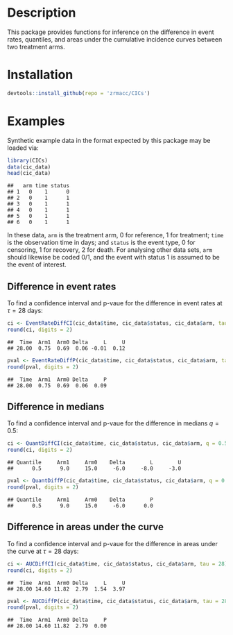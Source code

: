 # Description

This package provides functions for inference on the difference in event rates, quantiles, and areas under the cumulative incidence curves between two treatment arms. 

# Installation


```r
devtools::install_github(repo = 'zrmacc/CICs')
```

# Examples

Synthetic example data in the format expected by this package may be loaded via:


```r
library(CICs)
data(cic_data)
head(cic_data)
```

```
##   arm time status
## 1   0    1      0
## 2   0    1      1
## 3   0    1      1
## 4   0    1      1
## 5   0    1      1
## 6   0    1      1
```

In these data, `arm` is the treatment arm, 0 for reference, 1 for treatment; `time` is the observation time in days; and `status` is the event type, 0 for censoring, 1 for recovery, 2 for death. For analysing other data sets, `arm` should likewise be coded 0/1, and the event with status 1 is assumed to be the event of interest. 

## Difference in event rates

To find a confidence interval and p-vaue for the difference in event rates at $\tau = 28$ days:

```r
ci <- EventRateDiffCI(cic_data$time, cic_data$status, cic_data$arm, tau = 28)
round(ci, digits = 2)
```

```
##  Time  Arm1  Arm0 Delta     L     U 
## 28.00  0.75  0.69  0.06 -0.01  0.12
```

```r
pval <- EventRateDiffP(cic_data$time, cic_data$status, cic_data$arm, tau = 28)
round(pval, digits = 2)
```

```
##  Time  Arm1  Arm0 Delta     P 
## 28.00  0.75  0.69  0.06  0.09
```

## Difference in medians

To find a confidence interval and p-vaue for the difference in medians $q = 0.5$:

```r
ci <- QuantDiffCI(cic_data$time, cic_data$status, cic_data$arm, q = 0.5)
round(ci, digits = 2)
```

```
## Quantile     Arm1     Arm0    Delta        L        U 
##      0.5      9.0     15.0     -6.0     -8.0     -3.0
```

```r
pval <- QuantDiffP(cic_data$time, cic_data$status, cic_data$arm, q = 0.5)
round(pval, digits = 2)
```

```
## Quantile     Arm1     Arm0    Delta        P 
##      0.5      9.0     15.0     -6.0      0.0
```

## Difference in areas under the curve

To find a confidence interval and p-vaue for the difference in areas under the curve at $\tau = 28$ days:

```r
ci <- AUCDiffCI(cic_data$time, cic_data$status, cic_data$arm, tau = 28)
round(ci, digits = 2)
```

```
##  Time  Arm1  Arm0 Delta     L     U 
## 28.00 14.60 11.82  2.79  1.54  3.97
```

```r
pval <- AUCDiffP(cic_data$time, cic_data$status, cic_data$arm, tau = 28)
round(pval, digits = 2)
```

```
##  Time  Arm1  Arm0 Delta     P 
## 28.00 14.60 11.82  2.79  0.00
```
